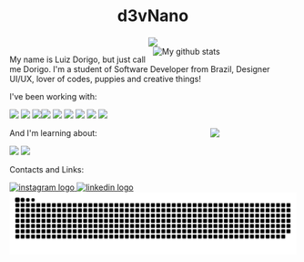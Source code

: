 <div align="center">
  <h1>d3vNano</h1>
  <img align="center" src="https://readme-typing-svg.demolab.com?font=Fira+Code&pause=1000&color=fd428d&center=true&vCenter=true&width=1000&lines=Dev+Full+stack+em+forma%C3%A7%C3%A3o;com+uma+quedinha+pelo+Back-end)](https://git.io/typing-svg" />
</div>


<img align="right" width="50%" src="https://github-readme-stats.vercel.app/api?username=d3vNano&title_color=FFF&icon_color=FFF&text_color=9f9f9f&border_color=000000&bg_color=050505&show_icons=true" alt="My github stats"/>


My name is Luiz Dorigo, but just call me Dorigo.
I'm a student of Software Developer from Brazil, Designer UI/UX, lover of codes, puppies and creative things!

I've been working with:

<img src="https://img.shields.io/badge/HTML5-050505?style=for-the-badge&logo=html5&logoColor=white" /> <img src="https://img.shields.io/badge/CSS3-050505?style=for-the-badge&logo=css3&logoColor=white" /> <img src="https://img.shields.io/badge/JavaScript-050505?style=for-the-badge&logo=javascript&logoColor=FFFFFF" /><img src="https://img.shields.io/badge/Node.js-050505?style=for-the-badge&logo=nodedotjs&logoColor=white"/> <img src="https://img.shields.io/badge/npm-050505?style=for-the-badge&logo=npm&logoColor=white" /> <img src="https://img.shields.io/badge/Express.js-050505?style=for-the-badge&logo=express&logoColor=white" />
<img src="https://img.shields.io/badge/React-050505?style=for-the-badge&logo=react&logoColor=FFFFFF"/> <img src="https://img.shields.io/badge/styled--components-050505?style=for-the-badge&logo=styled-components&logoColor=white" /> <img src="https://img.shields.io/badge/MongoDB-050505?style=for-the-badge&logo=mongodb&logoColor=white" />

<img align="right" width="30%" src="https://github-readme-stats.vercel.app/api/top-langs/?username=d3vNano&langs_count=3&title_color=FFF&icon_color=FFF&text_color=9f9f9f&border_color=000000&bg_color=050505"/>


And I'm learning about:

<img src="https://img.shields.io/badge/PostgreSQL-050505?style=for-the-badge&logo=postgresql&logoColor=white" /> <img src="https://img.shields.io/badge/MySQL-050505?style=for-the-badge&logo=mysql&logoColor=white" />


  Contacts and Links:

  <a href="https://www.instagram.com/dorigo.luiz/" target="_blank">
    <img src="https://img.shields.io/badge/Instagram-050505?style=for-the-badge&logo=instagram&logoColor=white" alt="instagram logo"  />
  </a>
  <a href="https://www.linkedin.com/in/d3vNano/" target="_blank">
    <img src="https://img.shields.io/badge/LinkedIn-050505?style=for-the-badge&logo=linkedin&logoColor=white"  alt="linkedin logo"  />
  </a>
  
<br clear="both">
  
  <div align="center">
  <img src="https://raw.githubusercontent.com/Platane/snk/output/github-contribution-grid-snake.svg" alt="Snake animation" />
  </div>
